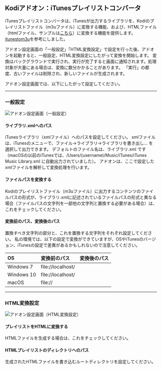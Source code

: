 ## Kodiアドオン：iTunesプレイリストコンバータ

iTunesプレイリストコンバータは、iTunesが出力するライブラリを、Kodiのプレイリストファイル（m3uファイル）に変換する機能、および、HTMLファイル（htmlファイル、サンプルは[こちら](sample/playlist.html)）に変換する機能を提供します。[itunestom3u](https://code.google.com/p/itunestom3u/)を参考にしました。

アドオン設定画面の「一般設定」「HTML変換設定」で設定を行った後、アドオンを起動すると、一般設定、HTML変換設定にしたがって変換を開始します。
変換はバックグラウンドで実行され、実行が完了すると画面に通知されます。処理対象が大量にある場合は、変換に数分かかることがあります。
「実行」の都度、古いファイルは削除され、新しいファイルが生成されます。

アドオン設定画面では、以下にしたがって設定してください。

***

### 一般設定

![アドオン設定画面（一般設定）](https://user-images.githubusercontent.com/12268536/230531138-b36f9353-6a8d-46ab-bc54-49ee69266e7e.png)

#### ライブラリ.xmlへのパス

iTunesライブラリ（xmlファイル）へのパスを設定してください。
xmlファイルは、iTunesのメニューで、ファイル→ライブラリ→ライブラリを書き出し… を選択して出力できます。
デフォルトのファイル名は、ライブラリ.xml です（macOSの以前のiTunesでは、/Users/(username)/Music/iTunes/iTunes Music Library.xml に自動出力されていました）。
アドオンは、ここで設定したxmlファイルを解析して変換処理を行います。

#### ファイルパスを変換する

Kodiのプレイリストファイル（m3uファイル）に出力するコンテンツのファイルパスの形式が、ライブラリ.xmlに記述されているファイルパスの形式と異なる場合（ファイルパスの文字列を一部他の文字列と置換する必要がある場合）は、これをチェックしてください。

#### 変換前のパス、変換後のパス

置換すべき文字列の部分と、これを置換する文字列をそれぞれ設定してください。
私の環境では、以下の設定で変換ができていますが、OSやiTunesのバージョン、iTunesの設定で差異があるかもしれないので注意してください。

|OS|変換前のパス|変換後のパス|
|:---|:---|:---|
|Windows 7|file://localhost/||
|Windows 10|file://localhost/||
|macOS|file://||


***

### HTML変換設定

![アドオン設定画面（HTML変換設定）](https://user-images.githubusercontent.com/12268536/230531305-10e9bd8e-d66f-40fd-8604-3be0bd37c597.png)

#### プレイリストをHTMLに変換する

HTMLファイルを生成する場合は、これをチェックしてください。

#### HTMLプレイリストのディレクトリへのパス

生成されたHTMLファイルを書き込むルートディレクトリを設定してください。
